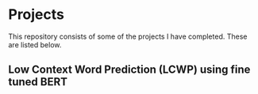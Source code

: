 # Projects

This repository consists of some of the projects I have completed. These are listed below.

## Low Context Word Prediction (LCWP) using fine tuned BERT
